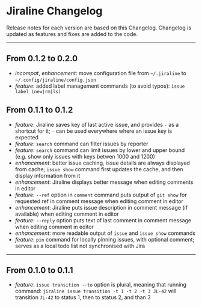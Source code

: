 # Jiraline Changelog

Release notes for each version are based on this Changelog.
Changelog is updated as features and fixes are added to the code.

----

## From 0.1.2 to 0.2.0

- *incompat*, *enhancement*: move configuration file from `~/.jiraline` to `~/.config/jiraline/config.json`
- *feature*: added label management commands (to avoid typos): `issue label (new|rm|ls)`


## From 0.1.1 to 0.1.2

- *feature*: Jiraline saves key of last active issue, and provides `-` as a shortcut for it;
  `-` can be used everywhere where an issue key is expected
- *feature*: `search` command can filter issues by reporter
- *feature*: `search` command can limit issues by lower and upper bound (e.g. show only issues
  with keys betwen 1000 and 1200)
- *enhancement*: better issue caching, issue details are always displayed from cache;
  `issue show` command first updates the cache, and then display information from it
- *enhancement*: Jiraline displays better message when editing comments in editor
- *feature*: `--ref` option in `comment` command puts output of `git show` for requested ref in
  comment message when editing comment in editor
- *enhancement*: Jiraline puts issue description in comment message (if available) when editing
  comment in editor
- *feature*: `--reply` option puts text of last comment in comment message when editing comment
  in editor
- *enhancement*: more readable output of `issue` and `issue show` commands
- *feature*: `pin` command for locally pinning issues, with optional comment;
  serves as a local todo list not synchronised with Jira


----

## From 0.1.0 to 0.1.1

- *feature*: `issue transition --to` option is plural, meaning that running
  command: `jiraline issue transition -t 1 -t 2 -t 3 JL-42` will transition `JL-42` to status 1, then
  to status 2, and than 3
